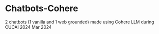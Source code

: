 # Chatbots-Cohere
2 chatbots (1 vanilla and 1 web grounded) made using Cohere LLM during CUCAI 2024
Mar 2024
